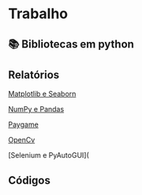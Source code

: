 # Trabalho
## 📚 Bibliotecas em python


## Relatórios 
[Matplotlib e Seaborn](Relatórios/Matplotlib_e_Seaborn.md)

[NumPy e Pandas](Relatórios/NumPy_e_Pandas.md)

[Paygame](Relatórios/Pygame.md)

[OpenCv](Relatórios/OpenCv.md)

[Selenium e PyAutoGUI](
## Códigos
